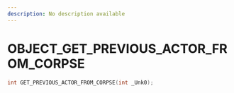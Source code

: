 ```yaml
---
description: No description available 
---
```


# OBJECT\_GET_PREVIOUS_ACTOR_FROM_CORPSE

```cpp
int GET_PREVIOUS_ACTOR_FROM_CORPSE(int _Unk0);
```